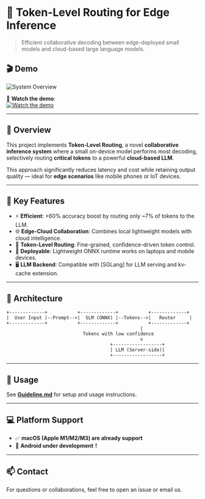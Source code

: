 # 🔀 Token-Level Routing for Edge Inference

> Efficient collaborative decoding between edge-deployed small models and cloud-based large language models.

## 🎬 Demo

![System Overview](image/front_end.png)

🎥 **Watch the demo**:  
[![Watch the demo](https://img.youtube.com/vi/Tr_ziV_PJT4/hqdefault.jpg)](https://www.youtube.com/watch?v=Tr_ziV_PJT4)

---

## 🧠 Overview

This project implements **Token-Level Routing**, a novel **collaborative inference system** where a small on-device model performs most decoding, selectively routing **critical tokens** to a powerful **cloud-based LLM**.

This approach significantly reduces latency and cost while retaining output quality — ideal for **edge scenarios** like mobile phones or IoT devices.

---

## 🚀 Key Features

- ⚡ **Efficient**: >60% accuracy boost by routing only ~7% of tokens to the LLM.
- 🌐 **Edge-Cloud Collaboration**: Combines local lightweight models with cloud intelligence.
- 🧭 **Token-Level Routing**: Fine-grained, confidence-driven token control.
- 📱 **Deployable**: Lightweight ONNX runtime works on laptops and mobile devices.
- 🖥️ **LLM Backend**: Compatible with [SGLang] for LLM serving and kv-cache extension.

---

## 🧩 Architecture


```text
+-------------+           +-------------+           +-------------+
|  User Input |--Prompt-->|  SLM (ONNX) |--Tokens-->|   Router     |
+-------------+           +-------------+           +-------------+
                                                 |
                            Tokens with low confidence
                                                 v
                                      +------------------+
                                      | LLM (Server-side)|
                                      +------------------+
```
---
## 📘 Usage

See [**Guideline.md**](./Guideline.md) for setup and usage instructions.

---

## 💻 Platform Support

- ✅ **macOS (Apple M1/M2/M3) are already support**
- 🔧 **Android under development！**

---

## 📫 Contact

For questions or collaborations, feel free to open an issue or email us.
